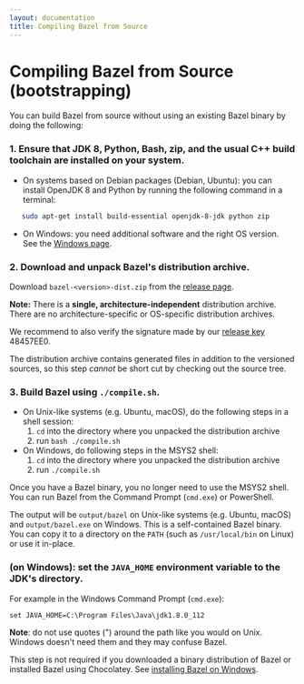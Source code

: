 ```yaml
---
layout: documentation
title: Compiling Bazel from Source
---
```


# <a name="compiling-from-source"></a>Compiling Bazel from Source (bootstrapping)

You can build Bazel from source without using an existing Bazel binary by
doing the following:

### 1.  Ensure that JDK 8, Python, Bash, zip, and the usual C++ build toolchain are installed on your system.
    
*   On systems based on Debian packages (Debian, Ubuntu): you can install 
OpenJDK 8 and Python by running the following command in a terminal:

```sh
   sudo apt-get install build-essential openjdk-8-jdk python zip
```
*   On Windows: you need additional software and the right OS version.
See the [Windows page](windows.html).

### 2.  Download and unpack Bazel's distribution archive.

Download `bazel-<version>-dist.zip` from the [release page](https://github.com/bazelbuild/bazel/releases).

**Note:** There is a **single, architecture-independent** distribution archive. There are no architecture-specific or OS-specific distribution archives.

We recommend to also verify the signature made by our [release key](https://bazel.build/bazel-release.pub.gpg) 48457EE0.

The distribution archive contains generated files in addition to the versioned sources, so this step _cannot_ be short cut by checking out the source tree.

### 3.  Build Bazel using `./compile.sh`.
*   On Unix-like systems (e.g. Ubuntu, macOS), do the following steps in a shell session:
    1.  `cd` into the directory where you unpacked the distribution archive
    2.  run `bash ./compile.sh`
*   On Windows, do following steps in the MSYS2 shell:
    1.  `cd` into the directory where you unpacked the distribution archive
    2.  run `./compile.sh`

Once you have a Bazel binary, you no longer need to use the MSYS2 shell.
You can run Bazel from the Command Prompt (`cmd.exe`) or PowerShell.

The output will be `output/bazel` on Unix-like systems (e.g. Ubuntu, macOS)
and `output/bazel.exe` on Windows. This is a self-contained Bazel binary.
You can copy it to a directory on the `PATH` (such as `/usr/local/bin` on
Linux) or use it in-place.
    
### (on Windows): set the `JAVA_HOME` environment variable to the JDK's directory.

For example in the Windows Command Prompt (`cmd.exe`):

```
set JAVA_HOME=C:\Program Files\Java\jdk1.8.0_112
```

**Note**: do not use quotes (") around the path like you would on Unix.
Windows doesn't need them and they may confuse Bazel.

This step is not required if you downloaded a binary distribution of Bazel
or installed Bazel using Chocolatey. See [installing Bazel on
Windows](install-windows.html).
